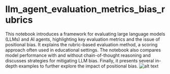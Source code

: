 # llm_agent_evaluation_metrics_bias_rubrics

This notebook introduces a framework for evaluating large language models (LLMs) and AI agents, highlighting key evaluation metrics and the issue of positional bias. It explains the rubric-based evaluation method, a scoring approach often used in educational settings. The notebook also compares model performance with and without chain-of-thought reasoning and discusses strategies for mitigating LLM bias. Finally, it presents several in-depth examples to further explore the impact of positional bias.
![alt text](image.png)